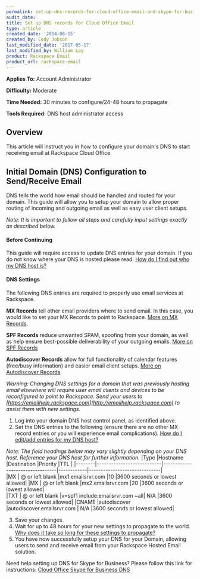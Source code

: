 ```yaml
---
permalink: set-up-dns-records-for-cloud-office-email-and-skype-for-business/
audit_date:
title: Set up DNS records for Cloud Office Email
type: article
created_date: '2014-08-15'
created_by: Cody Jobson
last_modified_date: '2017-05-17'
last_modified_by: William Loy
product: Rackspace Email
product_url: rackspace-email
---
```

**Applies To:** Account Administrator

**Difficulty:** Moderate

**Time Needed:** 30 minutes to configure/24-48 hours to propagate

**Tools Required:** DNS host administrator access

## Overview
This article will instruct you in how to configure your domain's DNS to start receiving email at Rackspace Cloud Office


## Initial Domain (DNS) Configuration to Send/Receive Email

DNS tells the world how email should be handled and routed for your domain. This guide will allow you to setup your domain to allow proper routing of incoming and outgoing email as well as easy user client setups.

*Note: It is important to follow all steps and carefully input settings exactly as described below.*

#### Before Continuing
This guide will require access to update DNS entries for your domain.
If you do not know where your DNS is hosted please read: [How do I find out who my DNS host is?](https://support.rackspace.com/how-to/find-dns-host#how-do-i-find-out-who-my-dns-host-is)

#### DNS Settings
The following DNS entries are required to properly use email services at Rackspace.

**MX Records** tell other email providers where to send email. In this case, you would like to set your MX Records to point to Rackspace. [More on MX Records](https://support.rackspace.com/how-to/dns-record-definitions#mx-record).

**SPF Records** reduce unwanted SPAM, spoofing from your domain, as well as help ensure best-possible deliverability of your outgoing emails. [More on SPF Records](https://support.rackspace.com/how-to/dns-record-definitions#txt-record)

**Autodiscover Records** allow for full functionality of calendar features (free/busy information) and easier email client setups. [More on Autodiscover Records](https://support.rackspace.com/how-to/dns-record-definitions#cname-record)


*Warning: Changing DNS settings for a domain that was previously hosting email elsewhere will require user email clients and devices to be reconfigured to point to Rackspace. Send your users to [https://emailhelp.rackspace.com](http://emailhelp.rackspace.com) to assist them with new settings.*

1.	Log into your domain DNS host control panel, as identified above.
2.	Set the DNS entries to the following (ensure there are no other MX record entries or you will experience email complications). [How do I edit/add entries for my DNS host?](https://support.rackspace.com/how-to/find-dns-host#how-do-i-add-or-edit-entries-for-my-dns-host)

*Note: The field headings below may vary slightly depending on your DNS host. Reference your DNS host for further information.*
|Type    |Hostname                   |Destination                      |Priority    |TTL                           |
|--------|---------------------------|---------------------------------|------------|------------------------------|        
|MX      | @ or left blank           |mx1.emailsrvr.com                |10          |3600 seconds or lowest allowed|
|MX      | @ or left blank           |mx2.emailsrvr.com                |20          |3600 seconds or lowest allowed|   
|TXT     | @ or left blank           |v=spf1 include:emailsrvr.com ~all| N/A        |3600 seconds or lowest allowed|
|CNAME   |autodiscover               |autodiscover.emailsrvr.com       | N/A        |3600 seconds or lowest allowed|



3.	Save your changes.
4.	Wait for up to 48 hours for your new settings to propagate to the world. [Why does it take so long for these settings to propagate?](https://support.rackspace.com/how-to/dns-record-definitions#dns-propagation)
5.	You have now successfully setup your DNS for your Domain, allowing users to send and receive email from your Rackspace Hosted Email solution.


Need help setting up DNS for Skype for Business? Please follow this link for instructions: [Cloud Office Skype for Business DNS](https://support.rackspace.com/how-to/set-up-dns-records-for-cloud-office-skype-for-business)
